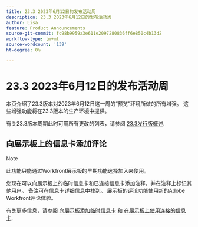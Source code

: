 ```yaml
---
title: 23.3 2023年6月12日的发布活动周
description: 23.3 2023年6月12日的发布活动周
author: Lisa
feature: Product Announcements
source-git-commit: fc98b9959a3e611e2097280836ff6e850c4b13d2
workflow-type: tm+mt
source-wordcount: '139'
ht-degree: 0%

---
```


# 23.3 2023年6月12日的发布活动周

本页介绍了23.3版本对2023年6月12日这一周的“预览”环境所做的所有增强。 这些增强功能将在23.3版本的生产环境中提供。

有关23.3版本周期此时可用所有更改的列表，请参阅 [23.3发行版概述](/help/quicksilver/product-announcements/product-releases/23.3-release-activity/23-3-release-overview.md).

## 向展示板上的信息卡添加评论

>[!NOTE]
>
>此功能只能通过Workfront展示板的早期功能选择加入来使用。

您现在可以向展示板上的临时信息卡和已连接信息卡添加注释，并在注释上标记其他用户。 备注可在信息卡详细信息中找到。 展示板的评论功能使用新的Adobe Workfront评论体验。

有关更多信息，请参阅 [向展示板添加临时信息卡](/help/quicksilver/agile/get-started-with-boards/add-card-to-board.md) 和 [在展示板上使用连接的信息卡](/help/quicksilver/agile/get-started-with-boards/connected-cards.md).




<!--HTML you might need

Video link

[View a video demonstration of this feature](ADD URL){target=_blank}

Off-cycle note for weekly pages

>[!NOTE]
>
>Preview release: February 9, 2023; Planned Production release: February 23, 2023-->